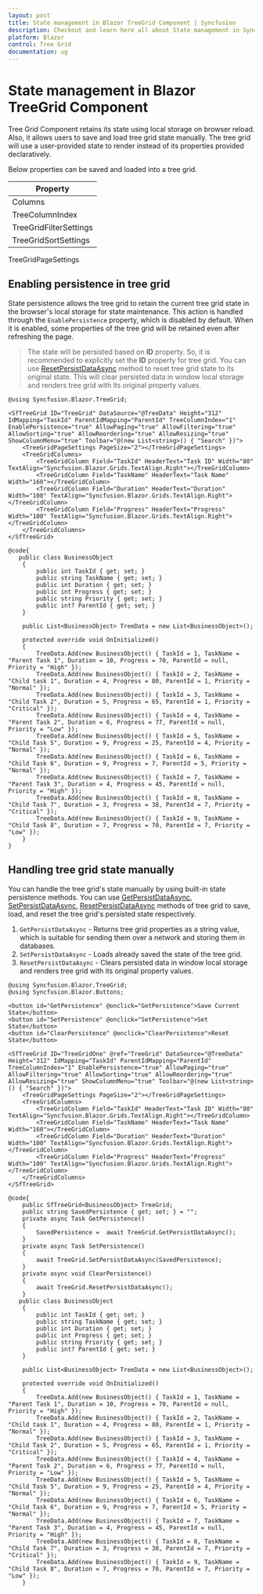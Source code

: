 ```yaml
---
layout: post
title: State management in Blazor TreeGrid Component | Syncfusion
description: Checkout and learn here all about State management in Syncfusion Blazor TreeGrid component and more.
platform: Blazor
control: Tree Grid
documentation: ug
---
```


# State management in Blazor TreeGrid Component

Tree Grid Component retains its state using local storage on browser reload. Also, it allows users to save and load tree grid state manually. The tree grid will use a user-provided state to render instead of its properties provided declaratively.

Below properties can be saved and loaded into a tree grid.

Property|
-----|
Columns |
TreeColumnIndex |
TreeGridFilterSettings |
TreeGridSortSettings |
TreeGridPageSettings

## Enabling persistence in tree grid

State persistence allows the tree grid to retain the current tree grid state in the browser's local storage for state maintenance. This action is handled through the `EnablePersistence` property, which is disabled by default. When it is enabled, some properties of the tree grid will be retained even after refreshing the page.

> The state will be persisted based on **ID** property. So, it is recommended to explicitly set the **ID** property for tree grid.
> You can use [ResetPersistDataAsync](https://help.syncfusion.com/cr/blazor/Syncfusion.Blazor.TreeGrid.SfTreeGrid-1.html#Syncfusion_Blazor_TreeGrid_SfTreeGrid_1_ResetPersistDataAsync) method to reset tree grid state to its original state. This will clear persisted data in window local storage and renders tree grid with its original property values.

```cshtml
@using Syncfusion.Blazor.TreeGrid;

<SfTreeGrid ID="TreeGrid" DataSource="@TreeData" Height="312" IdMapping="TaskId" ParentIdMapping="ParentId" TreeColumnIndex="1" EnablePersistence="true" AllowPaging="true" AllowFiltering="true" AllowSorting="true" AllowReordering="true" AllowResizing="true" ShowColumnMenu="true" Toolbar="@(new List<string>() { "Search" })">
    <TreeGridPageSettings PageSize="2"></TreeGridPageSettings>
    <TreeGridColumns>
        <TreeGridColumn Field="TaskId" HeaderText="Task ID" Width="80" TextAlign="Syncfusion.Blazor.Grids.TextAlign.Right"></TreeGridColumn>
        <TreeGridColumn Field="TaskName" HeaderText="Task Name" Width="160"></TreeGridColumn>
        <TreeGridColumn Field="Duration" HeaderText="Duration" Width="100" TextAlign="Syncfusion.Blazor.Grids.TextAlign.Right"></TreeGridColumn>
        <TreeGridColumn Field="Progress" HeaderText="Progress" Width="100" TextAlign="Syncfusion.Blazor.Grids.TextAlign.Right"></TreeGridColumn>
    </TreeGridColumns>
</SfTreeGrid>

@code{
   public class BusinessObject
    {
        public int TaskId { get; set; }
        public string TaskName { get; set; }
        public int Duration { get; set; }
        public int Progress { get; set; }
        public string Priority { get; set; }
        public int? ParentId { get; set; }
    }

    public List<BusinessObject> TreeData = new List<BusinessObject>();

    protected override void OnInitialized()
    {
        TreeData.Add(new BusinessObject() { TaskId = 1, TaskName = "Parent Task 1", Duration = 10, Progress = 70, ParentId = null, Priority = "High" });
        TreeData.Add(new BusinessObject() { TaskId = 2, TaskName = "Child task 1", Duration = 4, Progress = 80, ParentId = 1, Priority = "Normal" });
        TreeData.Add(new BusinessObject() { TaskId = 3, TaskName = "Child Task 2", Duration = 5, Progress = 65, ParentId = 1, Priority = "Critical" });
        TreeData.Add(new BusinessObject() { TaskId = 4, TaskName = "Parent Task 2", Duration = 6, Progress = 77, ParentId = null, Priority = "Low" });
        TreeData.Add(new BusinessObject() { TaskId = 5, TaskName = "Child Task 5", Duration = 9, Progress = 25, ParentId = 4, Priority = "Normal" });
        TreeData.Add(new BusinessObject() { TaskId = 6, TaskName = "Child Task 6", Duration = 9, Progress = 7, ParentId = 5, Priority = "Normal" });
        TreeData.Add(new BusinessObject() { TaskId = 7, TaskName = "Parent Task 3", Duration = 4, Progress = 45, ParentId = null, Priority = "High" });
        TreeData.Add(new BusinessObject() { TaskId = 8, TaskName = "Child Task 7", Duration = 3, Progress = 38, ParentId = 7, Priority = "Critical" });
        TreeData.Add(new BusinessObject() { TaskId = 9, TaskName = "Child Task 8", Duration = 7, Progress = 70, ParentId = 7, Priority = "Low" });
    }
}
```

## Handling tree grid state manually

You can handle the tree grid's state manually by using built-in state persistence methods. You can use [GetPersistDataAsync](https://help.syncfusion.com/cr/blazor/Syncfusion.Blazor.TreeGrid.SfTreeGrid-1.html#Syncfusion_Blazor_TreeGrid_SfTreeGrid_1_GetPersistDataAsync), [SetPersistDataAsync](https://help.syncfusion.com/cr/blazor/Syncfusion.Blazor.TreeGrid.SfTreeGrid-1.html#Syncfusion_Blazor_TreeGrid_SfTreeGrid_1_SetPersistDataAsync), [ResetPersistDataAsync](https://help.syncfusion.com/cr/blazor/Syncfusion.Blazor.TreeGrid.SfTreeGrid-1.html#Syncfusion_Blazor_TreeGrid_SfTreeGrid_1_ResetPersistDataAsync) methods of tree grid to save, load, and reset the tree grid's persisted state respectively.
 1. `GetPersistDataAsync` - Returns tree grid properties as a string value, which is suitable for sending them over a network and storing them in databases.
 2. `SetPersistDataAsync` - Loads already saved the state of the tree grid.
 3. `ResetPersistDataAsync` - Clears persisted data in window local storage and renders tree grid with its original property values.

```cshtml
@using Syncfusion.Blazor.TreeGrid;
@using Syncfusion.Blazor.Buttons;

<button id="GetPersistence" @onclick="GetPersistence">Save Current State</button>
<button id="SetPersistence" @onclick="SetPersistence">Set State</button> 
<button id="ClearPersistence" @onclick="ClearPersistence">Reset State</button>

<SfTreeGrid ID="TreeGridOne" @ref="TreeGrid" DataSource="@TreeData" Height="312" IdMapping="TaskId" ParentIdMapping="ParentId" TreeColumnIndex="1" EnablePersistence="true" AllowPaging="true" AllowFiltering="true" AllowSorting="true" AllowReordering="true" AllowResizing="true" ShowColumnMenu="true" Toolbar="@(new List<string>() { "Search" })">
    <TreeGridPageSettings PageSize="2"></TreeGridPageSettings>
    <TreeGridColumns>
        <TreeGridColumn Field="TaskId" HeaderText="Task ID" Width="80" TextAlign="Syncfusion.Blazor.Grids.TextAlign.Right"></TreeGridColumn>
        <TreeGridColumn Field="TaskName" HeaderText="Task Name" Width="160"></TreeGridColumn>
        <TreeGridColumn Field="Duration" HeaderText="Duration" Width="100" TextAlign="Syncfusion.Blazor.Grids.TextAlign.Right"></TreeGridColumn>
        <TreeGridColumn Field="Progress" HeaderText="Progress" Width="100" TextAlign="Syncfusion.Blazor.Grids.TextAlign.Right"></TreeGridColumn>
    </TreeGridColumns>
</SfTreeGrid>

@code{
    public SfTreeGrid<BusinessObject> TreeGrid;
    public string SavedPersistence { get; set; } = "";
    private async Task GetPersistence()  
    {  
        SavedPersistence =  await TreeGrid.GetPersistDataAsync();
    } 
    private async Task SetPersistence()  
    {  
        await TreeGrid.SetPersistDataAsync(SavedPersistence);
    } 
    private async void ClearPersistence()  
    {  
        await TreeGrid.ResetPersistDataAsync();
    }  
   public class BusinessObject
    {
        public int TaskId { get; set; }
        public string TaskName { get; set; }
        public int Duration { get; set; }
        public int Progress { get; set; }
        public string Priority { get; set; }
        public int? ParentId { get; set; }
    }

    public List<BusinessObject> TreeData = new List<BusinessObject>();

    protected override void OnInitialized()
    {
        TreeData.Add(new BusinessObject() { TaskId = 1, TaskName = "Parent Task 1", Duration = 10, Progress = 70, ParentId = null, Priority = "High" });
        TreeData.Add(new BusinessObject() { TaskId = 2, TaskName = "Child task 1", Duration = 4, Progress = 80, ParentId = 1, Priority = "Normal" });
        TreeData.Add(new BusinessObject() { TaskId = 3, TaskName = "Child Task 2", Duration = 5, Progress = 65, ParentId = 1, Priority = "Critical" });
        TreeData.Add(new BusinessObject() { TaskId = 4, TaskName = "Parent Task 2", Duration = 6, Progress = 77, ParentId = null, Priority = "Low" });
        TreeData.Add(new BusinessObject() { TaskId = 5, TaskName = "Child Task 5", Duration = 9, Progress = 25, ParentId = 4, Priority = "Normal" });
        TreeData.Add(new BusinessObject() { TaskId = 6, TaskName = "Child Task 6", Duration = 9, Progress = 7, ParentId = 5, Priority = "Normal" });
        TreeData.Add(new BusinessObject() { TaskId = 7, TaskName = "Parent Task 3", Duration = 4, Progress = 45, ParentId = null, Priority = "High" });
        TreeData.Add(new BusinessObject() { TaskId = 8, TaskName = "Child Task 7", Duration = 3, Progress = 38, ParentId = 7, Priority = "Critical" });
        TreeData.Add(new BusinessObject() { TaskId = 9, TaskName = "Child Task 8", Duration = 7, Progress = 70, ParentId = 7, Priority = "Low" });
    }
```
